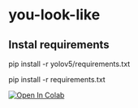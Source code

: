 # you-look-like

## Instal requirements

pip install -r yolov5/requirements.txt

pip install -r requirements.txt

<div>
    <a href="https://drive.google.com/file/d/17Q2QVAkAO2J2WfkKJiA_ECKVebR6vtoR/view?usp=sharing"><img src="https://colab.research.google.com/assets/colab-badge.svg" alt="Open In Colab"></a>
</div>
